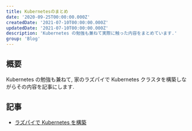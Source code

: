 ```yaml
---
title: Kubernetesのまとめ
date: '2020-09-25T00:00:00.000Z'
createdDate: '2021-07-10T00:00:00.000Z'
updatedDate: '2021-07-10T00:00:00.000Z'
description: 'Kubernetes の勉強も兼ねて実際に触った内容をまとめています.'
group: 'Blog'
---
```


## 概要

Kubernetes の勉強も兼ねて, 家のラズパイで Kubernetes クラスタを構築しながらその内容を記事にします.

## 記事

- [ラズパイで Kubernetes を構築](/blog/infra/kubernetes/how-to-create-cluster-logical-hardway/)
